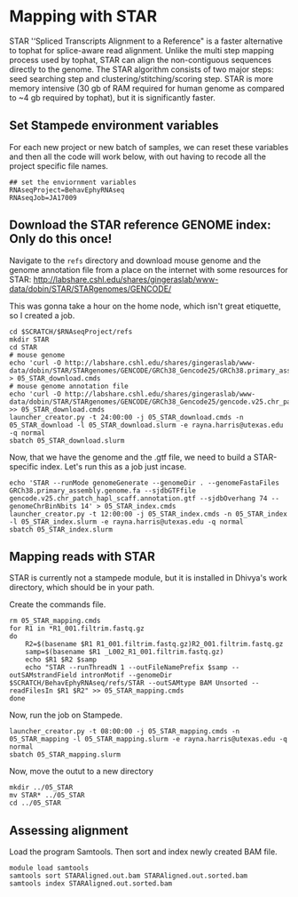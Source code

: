 # Mapping with STAR

STAR '‘Spliced Transcripts Alignment to a Reference" is a faster alternative to tophat for splice-aware read alignment. Unlike the multi step mapping process used by tophat, STAR can align the non-contiguous sequences directly to the genome. The STAR algorithm consists of two major steps: seed searching step and clustering/stitching/scoring step. STAR is more memory intensive (30 gb of RAM required for human genome as compared to ~4 gb required by tophat), but it is significantly faster.


## Set Stampede environment  variables

For each new project or new batch of samples, we can reset these variables and then all the code will work below, with out having to recode all the project specific file names.

~~~ {.bash}
## set the enviornment variables 
RNAseqProject=BehavEphyRNAseq
RNAseqJob=JA17009
~~~ 

## Download the STAR reference GENOME index: Only do this once!

Navigate to the `refs` directory and download mouse genome and the genome annotation file from a place on the internet with some resources for STAR: http://labshare.cshl.edu/shares/gingeraslab/www-data/dobin/STAR/STARgenomes/GENCODE/

This was gonna take a hour on the home node, which isn't great etiquette, so I created a job. 
~~~ {.bash}
cd $SCRATCH/$RNAseqProject/refs
mkdir STAR
cd STAR
# mouse genome
echo 'curl -O http://labshare.cshl.edu/shares/gingeraslab/www-data/dobin/STAR/STARgenomes/GENCODE/GRCh38_Gencode25/GRCh38.primary_assembly.genome.fa' > 05_STAR_download.cmds
# mouse genome annotation file
echo 'curl -O http://labshare.cshl.edu/shares/gingeraslab/www-data/dobin/STAR/STARgenomes/GENCODE/GRCh38_Gencode25/gencode.v25.chr_patch_hapl_scaff.annotation.gtf' >> 05_STAR_download.cmds
launcher_creator.py -t 24:00:00 -j 05_STAR_download.cmds -n 05_STAR_download -l 05_STAR_download.slurm -e rayna.harris@utexas.edu -q normal
sbatch 05_STAR_download.slurm
~~~

Now, that we have the genome and the .gtf file, we need to build a STAR-specific index. Let's run this as a job just incase.

~~~ {.bash}
echo 'STAR --runMode genomeGenerate --genomeDir . --genomeFastaFiles GRCh38.primary_assembly.genome.fa --sjdbGTFfile gencode.v25.chr_patch_hapl_scaff.annotation.gtf --sjdbOverhang 74 --genomeChrBinNbits 14' > 05_STAR_index.cmds
launcher_creator.py -t 12:00:00 -j 05_STAR_index.cmds -n 05_STAR_index -l 05_STAR_index.slurm -e rayna.harris@utexas.edu -q normal
sbatch 05_STAR_index.slurm
~~~

## Mapping reads with STAR

STAR is currently not a stampede module, but it is installed in Dhivya's work directory, which should be in your path.

Create the commands file. 

~~~ {.bash}
rm 05_STAR_mapping.cmds
for R1 in *R1_001.filtrim.fastq.gz
do
    R2=$(basename $R1 R1_001.filtrim.fastq.gz)R2_001.filtrim.fastq.gz
    samp=$(basename $R1 _L002_R1_001.filtrim.fastq.gz)
    echo $R1 $R2 $samp
    echo "STAR --runThreadN 1 --outFileNamePrefix $samp --outSAMstrandField intronMotif --genomeDir $SCRATCH/BehavEphyRNAseq/refs/STAR --outSAMtype BAM Unsorted --readFilesIn $R1 $R2" >> 05_STAR_mapping.cmds
done
~~~

Now, run the job on Stampede.

~~~ {.bash}
launcher_creator.py -t 08:00:00 -j 05_STAR_mapping.cmds -n 05_STAR_mapping -l 05_STAR_mapping.slurm -e rayna.harris@utexas.edu -q normal
sbatch 05_STAR_mapping.slurm
~~~

Now, move the outut to a new directory
~~~ {.bash}
mkdir ../05_STAR
mv STAR* ../05_STAR
cd ../05_STAR
~~~

## Assessing alignment



Load the program Samtools. Then sort and index newly created BAM file.

~~~ {.bash}
module load samtools
samtools sort STARAligned.out.bam STARAligned.out.sorted.bam
samtools index STARAligned.out.sorted.bam
~~~